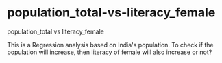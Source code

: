 # population_total-vs-literacy_female
population_total vs literacy_female

This is a Regression analysis based on India's population. To check if the population will increase, then literacy of female will also increase or not?
